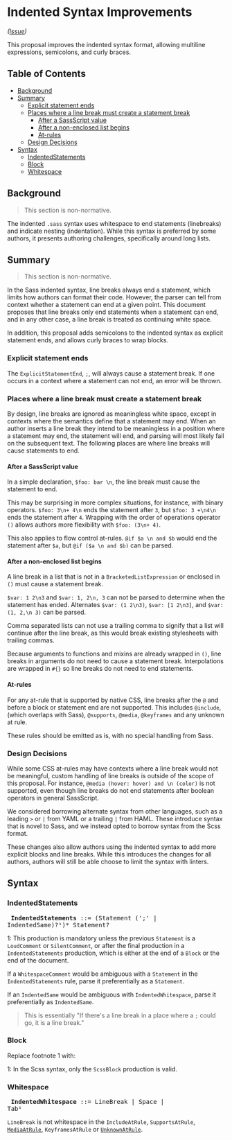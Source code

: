 # Indented Syntax Improvements

*([Issue](https://github.com/sass/sass/issues/216))*

This proposal improves the indented syntax format, allowing multiline expressions, semicolons, and curly braces.

## Table of Contents

* [Background](#background)
* [Summary](#summary)
  * [Explicit statement ends](#explicit-statement-ends)
  * [Places where a line break must create a statement break](#places-where-a-line-break-must-create-a-statement-break)
    * [After a SassScript value](#after-a-sassscript-value)
    * [After a non-enclosed list begins](#after-a-non-enclosed-list-begins)
    * [At-rules](#at-rules)
  * [Design Decisions](#design-decisions)
* [Syntax](#syntax)
  * [IndentedStatements](#indentedstatements)
  * [Block](#block)
  * [Whitespace](#whitespace)

## Background

> This section is non-normative.

The indented `.sass` syntax uses whitespace to end statements (linebreaks) and
indicate nesting (indentation). While this syntax is preferred by some authors,
it presents authoring challenges, specifically around long lists.

## Summary

> This section is non-normative.

In the Sass indented syntax, line breaks always end a statement, which limits
how authors can format their code. However, the parser can tell from context
whether a statement can end at a given point. This document proposes that line
breaks only end statements when a statement can end, and in any other case, a
line break is treated as continuing white space.

In addition, this proposal adds semicolons to the indented syntax as explicit
statement ends, and allows curly braces to wrap blocks.

### Explicit statement ends

The `ExplicitStatementEnd`, `;`, will always cause a statement break. If one
occurs in a context where a statement can not end, an error will be thrown.

### Places where a line break must create a statement break

By design, line breaks are ignored as meaningless white space, except in
contexts where the semantics define that a statement may end. When an author
inserts a line break they intend to be meaningless in a position where a
statement may end, the statement will end, and parsing will most likely fail on
the subsequent text. The following places are where line breaks will cause
statements to end.

#### After a SassScript value

In a simple declaration, `$foo: bar \n`, the line break must cause the statement
to end.

This may be surprising in more complex situations, for instance, with binary
operators. `$foo: 3\n+ 4\n` ends the statement after `3`, but `$foo: 3 +\n4\n`
ends the statement after `4`. Wrapping with the order of operations operator
`()` allows authors more flexibility with `$foo: (3\n+ 4)`.

This also applies to flow control at-rules. `@if $a \n and $b` would end the
statement after `$a`, but `@if ($a \n and $b)` can be parsed.

#### After a non-enclosed list begins

A line break in a list that is not in a `BracketedListExpression` or enclosed in `()` must
cause a statement break.

`$var: 1 2\n3` and `$var: 1, 2\n, 3` can not be parsed to determine when the
statement has ended. Alternates `$var: (1 2\n3)`, `$var: [1 2\n3]`, and `$var:
(1, 2,\n 3)` can be parsed.

Comma separated lists can not use a trailing comma to signify that a list will
continue after the line break, as this would break existing stylesheets with
trailing commas.

Because arguments to functions and mixins are already wrapped in `()`, line
breaks in arguments do not need to cause a statement break. Interpolations are
wrapped in `#{}` so line breaks do not need to end statements.

#### At-rules

For any at-rule that is supported by native CSS, line breaks after the `@` and
before a block or statement end are not supported. This includes `@include`,
(which overlaps with Sass), `@supports`, `@media`, `@keyframes` and any unknown at rule.

These rules should be emitted as is, with no special handling from Sass.

### Design Decisions

While some CSS at-rules may have contexts where a line break would not be
meaningful, custom handling of line breaks is outside of the scope of this
proposal. For instance, `@media (hover: hover) and \n (color)` is not supported,
even though line breaks do not end statements after boolean operators in general
SassScript.

We considered borrowing alternate syntax from other languages, such as a leading
`>` or `|` from YAML or a trailing `|` from HAML. These introduce syntax that is
novel to Sass, and we instead opted to borrow syntax from the Scss format.

These changes also allow authors using the indented syntax to add more explicit
blocks and line breaks. While this introduces the changes for all authors,
authors will still be able choose to limit the syntax with linters.

## Syntax

### IndentedStatements

<x><pre>
**IndentedStatements**  ::= (Statement (';' | IndentedSame)?¹)* Statement?
</pre></x>

1: This production is mandatory unless the previous `Statement` is a
`LoudComment` or `SilentComment`, or after the final production in a
`IndentedStatements` production, which is either at the end of a `Block` or the
end of the document.

If a `WhitespaceComment` would be ambiguous with a `Statement` in the `IndentedStatements` rule, parse it preferentially as a `Statement`.

If an `IndentedSame` would be ambiguous with `IndentedWhitespace`, parse it preferentially as `IndentedSame`.

> This is essentially "If there's a line break in a place where a `;` could go,
> it is a line break."

### Block

Replace footnote 1 with:

1: In the Scss syntax, only the `ScssBlock` production is valid.

### Whitespace

<x><pre>
**IndentedWhitespace**      ::= LineBreak | Space | Tab¹
</pre></x>

`LineBreak` is not whitespace in the `IncludeAtRule`, `SupportsAtRule`, [`MediaAtRule`], `KeyframesAtRule` or [`UnknownAtRule`].

[`MediaAtRule`]: ../spec/at-rules/media.md
[`UnknownAtRule`]: ../spec/at-rules/unknown.md
